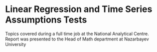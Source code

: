 # Linear Regression and Time Series Assumptions Tests
Topics covered during a full time job at the National Analytical Centre. Report was presented to the Head of Math department at Nazarbayev University
